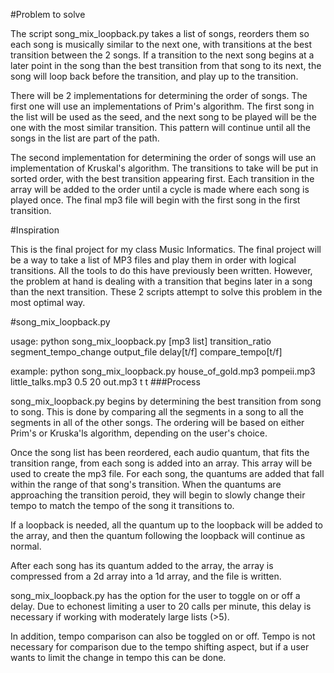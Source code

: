 #Problem to solve

The script song_mix_loopback.py takes a list of songs, reorders them so each song is musically similar to the next one, with transitions at the best transition between the 2 songs.  If a transition to the next song begins at a later point in the song than the best transition from that song to its next, the song will loop back before the transition, and play up to the transition.

There will be 2 implementations for determining the order of songs.  The first one will use an implementations of Prim's algorithm.  The first song in the list will be used as the seed, and the next song to be played will be the one with the most similar transition.  This pattern will continue until all the songs in the list are part of the path.

The second implementation for determining the order of songs will use an implementation of Kruskal's algorithm.  The transitions to take will be put in sorted order, with the best transition appearing first.  Each transition in the array will be added to the order until a cycle is made where each song is played once.  The final mp3 file will begin with the first song in the first transition.

#Inspiration

This is the final project for my class Music Informatics.  The final project will be a way to take a list of MP3 files and play them in order with logical transitions.  All the tools to do this have previously been written.  However, the problem at hand is dealing with a transition that begins later in a song than the next transition.  These 2 scripts attempt to solve this problem in the most optimal way.

#song_mix_loopback.py

usage: python song_mix_loopback.py [mp3 list] transition_ratio segment_tempo_change output_file delay[t/f] compare_tempo[t/f]

example: python song_mix_loopback.py house_of_gold.mp3 pompeii.mp3 little_talks.mp3 0.5 20 out.mp3 t t
###Process

song_mix_loopback.py begins by determining the best transition from song to song.  This is done by comparing all the segments in a song to all the segments in all of the other songs.  The ordering will be based on either Prim's or Kruska'ls algorithm, depending on the user's choice.

Once the song list has been reordered, each audio quantum, that fits the transition range, from each song is added into an array.  This array will be used to create the mp3 file.  For each song, the quantums are added that fall within the range of that song's transition.  When the quantums are approaching the transition peroid, they will begin to slowly change their tempo to match the tempo of the song it transitions to.

If a loopback is needed, all the quantum up to the loopback will be added to the array, and then the quantum following the loopback will continue as normal.

After each song has its quantum added to the array, the array is compressed from a 2d array into a 1d array, and the file is written.

song_mix_loopback.py has the option for the user to toggle on or off a delay.  Due to echonest limiting a user to 20 calls per minute, this delay is necessary if working with moderately large lists (>5).

In addition, tempo comparison can also be toggled on or off.  Tempo is not necessary for comparison due to the tempo shifting aspect, but if a user wants to limit the change in tempo this can be done.
